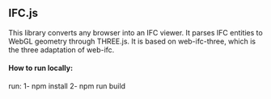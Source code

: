 ## IFC.js

This library converts any browser into an IFC viewer. It parses IFC entities to WebGL geometry through THREE.js. It is based on web-ifc-three, which is the three adaptation of web-ifc.



#### How to run locally:

run:
1- npm install
2- npm run build


